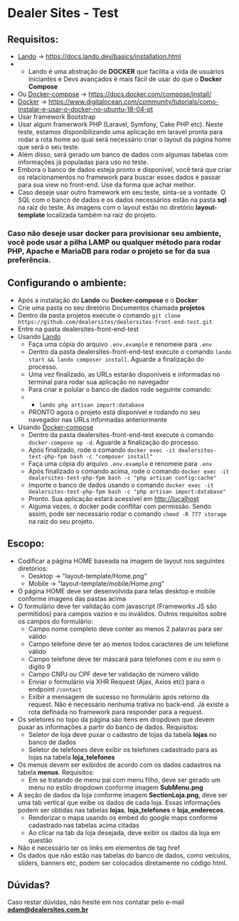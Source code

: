 # Dealer Sites - Test

## Requisitos:

- [Lando](https://docs.lando.dev/basics/installation.html) -> https://docs.lando.dev/basics/installation.html
- - Lando é uma abstração de **DOCKER** que facilita a vida de usuários iniciantes e Devs avançados é mais fácil de usar do que o **Docker Compose**
- Ou [Docker-compose](https://docs.docker.com/compose/install/) -> https://docs.docker.com/compose/install/
- [Docker](https://www.digitalocean.com/community/tutorials/como-instalar-e-usar-o-docker-no-ubuntu-18-04-pt) -> https://www.digitalocean.com/community/tutorials/como-instalar-e-usar-o-docker-no-ubuntu-18-04-pt
- Usar framework Bootstrap
- Usar algum framerwork PHP (Laravel, Symfony, Cake PHP etc). Neste teste, estamos disponibilizando uma aplicação em laravel pronta para rodar a rota home ao qual será necessário criar o layout da página home que será o seu teste.
- Além disso, será gerado um banco de dados com algumas tabelas com informações já populadas para uso no teste. 
- Embora o banco de dados esteja pronto e disponível, você terá que criar os relacionamentos no framework para buscar esses dados e passar para sua view no front-end. Use da forma que achar melhor.
- Caso deseje usar outro framework em seu teste, sinta-se a vontade. O SQL com o banco de dados e os dados necessários estão na pasta **sql** na raiz do teste. As imagens com o layout estão no diretório **layout-template** localizada também na raiz do projeto.

### Caso não deseje usar docker para provisionar seu ambiente, você pode usar a pilha LAMP ou qualquer método para rodar PHP, Apache e MariaDB para rodar o projeto se for da sua preferência.

## Configurando o ambiente: 

- Após a instalação do **Lando** ou **Docker-compose** e o **Docker**
- Crie uma pasta no seu diretório Documentos chamada **projetos**
- Dentro da pasta projetos execute o comando `git clone https://github.com/dealersites/dealersites-front-end-test.git`
- Entre na pasta dealersites-front-end-test
- Usando [Lando](https://docs.lando.dev/basics/installation.html)
    - Faça uma cópia do arquivo `.env.example` e renomeie para `.env`
    - Dentro da pasta dealersites-front-end-test execute o comando `lando start && lando composer install`. Aguarde a finalização do processo.
    - Uma vez finalizado, as URLs estarão disponíveis e informadas no terminal para rodar sua aplicação no navegador
    - Para criar e polular o banco de dados rode seguinte comando:
    - - `lando php artisan import:database`    
    - PRONTO agora o projeto está disponível e rodando no seu navegador nas URLs informadas anteriormente
- Usando [Docker-compose](https://docs.docker.com/compose/install/)
    - Dentro da pasta dealersites-front-end-test execute o comando `docker-compose up -d`. Aguarde a finalização do processo.
    - Após finalizado, rode o comando `docker exec -it dealersites-test-php-fpm bash -c "composer install"`
    - Faça uma cópia do arquivo `.env.example`  e renomeie para `.env`
    - Após finalizado o comando acima, rode o comando `docker exec -it dealersites-test-php-fpm bash -c "php artisan config:cache"`
    - Importe o banco de dados usando o comando `docker exec -it dealersites-test-php-fpm bash -c "php artisan import:database"`
    - Pronto. Sua aplicação estará acessível em [http://localhost](http://localhost)
    - Alguma vezes, o docker pode conflitar com permissão. Sendo assim, pode ser necessário rodar o comando `chmod -R 777 storage` na raiz do seu projeto.
    
## Escopo:
- Codificar a página HOME baseada na imagem de layout nos seguintes diretórios:
    - Desktop -> "layout-template/Home.png"
    - Mobile -> "layout-template/mobile/Home.png"
- O página HOME deve ser desenvolvida para telas desktop e mobile conforme imagens das pastas acima
- O formulário deve ter validação com javascript (Frameworks JS são permitidos) para campos vazios e ou inválidos. Outros requisitos sobre os campos do formulário:
    - Campo nome completo deve conter ao menos 2 palavras para ser válido
    - Campo telefone deve ter ao menos todos caracteres de um telefone válido
    - Campo telefone deve ter máscará para telefones com e ou sem o digito 9
    - Campo CNPJ ou CPF deve ter validação de número válido
    - Enviar o formulário via XHR Request (Ajax, Axios etc) para o endpoint `/contact`
    - Exibir a mensagem de sucesso no formulário após retorno da request. Não é necessário nenhuma trativa no back-end. Já existe a rota definada no framework para responder para a request.
- Os seletores no topo da página são itens em dropdown que devem puxar as informações a partir do banco de dados. Requisitos:
    - Seletor de loja deve puxar o cadastro de lojas da tabela **lojas** no banco de dados
    - Seletor de telefones deve exibir os telefones cadastrado para as lojas na tabela **loja_telefones**
- Os menus devem ser exibidos de acordo com os dados cadastros na tabela **menus**. Requisitos:
    - Em se tratando de menu pai com menu filho, deve ser gerado um menu no estilo dropdown conforme imagem **SubMenu.png**
- A seção de dados da loja conforme imagem **SectionLoja.png**, deve ser uma tab vertical que exibe os dados de cada loja. Essas informações podem ser obtidas nas tabelas **lojas**, **loja_telefones** e **loja_enderecos**.
    - Renderizar o mapa usando os embed do google maps conforme cadastrado nas tabelas acima citadas
    - Ao clicar na tab da loja desejada, deve exibir os dados da loja em questão
- Não é necessário ter os links em elementos de tag href
- Os dados que não estão nas tabelas do banco de dados, como veículos, sliders, banners etc, podem ser colocados diretamente no código html.

## Dúvidas?

Caso restar dúvidas, não hesite em nos contatar pelo e-mail **adam@dealersites.com.br**